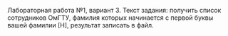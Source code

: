 Лабораторная работа №1, вариант 3.
Текст задания: получить список сотрудников ОмГТУ, фамилия которых начинается с первой буквы вашей фамилии [Н], результат записать в файл. 
